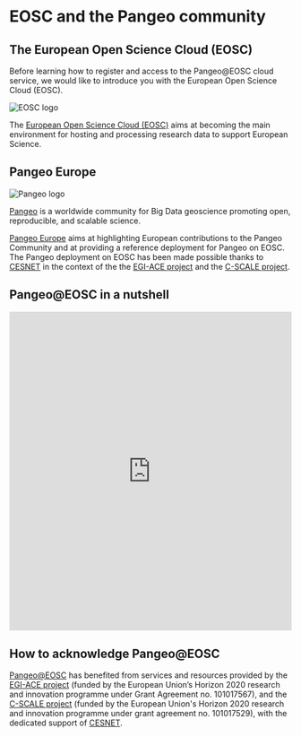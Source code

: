 
# EOSC and the Pangeo community

## The European Open Science Cloud (EOSC)

Before learning how to register and access to the Pangeo@EOSC cloud service, we would like to introduce you with the European Open Science Cloud (EOSC).

![EOSC logo](../images/EOSC_logo-small.png)

The [European Open Science Cloud (EOSC)](https://open-science-cloud.ec.europa.eu/) aims at becoming the main environment for hosting and processing research data to support European Science.

## Pangeo Europe 

![Pangeo logo](../images/pangeo_name_logo.png)

[Pangeo](https://pangeo.io/) is a worldwide community for Big Data geoscience promoting open, reproducible, and scalable science. 

[Pangeo Europe](https://pangeo.io/meeting-notes.html) aims at highlighting European contributions to the Pangeo Community and at providing a reference deployment for Pangeo on EOSC. The Pangeo deployment on EOSC has been made possible thanks to [CESNET](https://www.cesnet.cz/en/) in the context of the the [EGI-ACE project](https://youtu.be/Vc9SZNa2-Os) and the [C-SCALE project](https://youtu.be/-jBkR_2_vg8).

## Pangeo@EOSC in a nutshell

<style>
.responsive-wrap iframe{ max-width: 100%;}
</style>
<div class="responsive-wrap">
<!-- this is the embed code provided by Google -->
  <iframe src="https://docs.google.com/presentation/d/1rAyDCpXrSDV69DRphZJr3Iqfp-xiq8zgs6ZTTWNs4Fo/embed?start=false&loop=false&delayms=3000" frameborder="0" width="960" height="569" allowfullscreen="true" mozallowfullscreen="true" webkitallowfullscreen="true"></iframe>
<!-- Google embed ends -->
</div>

## How to acknowledge Pangeo@EOSC

[Pangeo@EOSC](https://github.com/pangeo-data/pangeo-eosc/) has benefited from services and resources provided by the [EGI-ACE project](https://www.egi.eu/project/egi-ace/) (funded by the European Union’s Horizon 2020 research and innovation programme under Grant Agreement no. 101017567), and the [C-SCALE project](https://c-scale.eu/) (funded by the European Union's Horizon 2020 research and innovation programme under grant agreement no. 101017529), with the dedicated support of [CESNET](https://www.cesnet.cz/en/).

